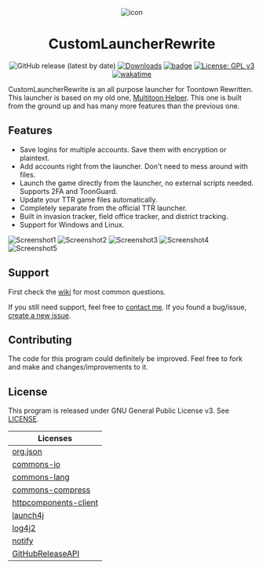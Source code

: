 <div align="center">
<img src="https://raw.githubusercontent.com/hyperdefined/CustomLauncherRewrite/master/src/main/resources/icon.png" alt="icon">
<h1>CustomLauncherRewrite</h1>

![GitHub release (latest by date)](https://img.shields.io/github/v/release/hyperdefined/CustomLauncherRewrite) [![Downloads](https://img.shields.io/github/downloads/hyperdefined/CustomLauncherRewrite/total?logo=github)](https://github.com/hyperdefined/CustomLauncherRewrite/releases) [![badge](https://img.shields.io/badge/made%20with-love-red)](https://www.gnu.org/licenses/gpl-3.0) [![License: GPL v3](https://img.shields.io/badge/License-GPLv3-blue.svg)](https://www.gnu.org/licenses/gpl-3.0) [![wakatime](https://wakatime.com/badge/user/992a7647-176a-477c-8086-e1abfba87ff4/project/c164aaf8-23ad-4bbc-9807-44eb3db04263.svg)](https://wakatime.com/badge/user/992a7647-176a-477c-8086-e1abfba87ff4/project/c164aaf8-23ad-4bbc-9807-44eb3db04263)
</div>

CustomLauncherRewrite is an all purpose launcher for Toontown Rewritten. This launcher is based on my old one, [Multitoon Helper](https://github.com/hyperdefined/multitoon-helper). This one is built from the ground up and has many more features than the previous one.

## Features
* Save logins for multiple accounts. Save them with encryption or plaintext.
* Add accounts right from the launcher. Don't need to mess around with files.
* Launch the game directly from the launcher, no external scripts needed. Supports 2FA and ToonGuard.
* Update your TTR game files automatically.
* Completely separate from the official TTR launcher.
* Built in invasion tracker, field office tracker, and district tracking.
* Support for Windows and Linux.

![Screenshot1](https://raw.githubusercontent.com/hyperdefined/CustomLauncherRewrite/master/images/image.png)
![Screenshot2](https://raw.githubusercontent.com/hyperdefined/CustomLauncherRewrite/master/images/image2.png)
![Screenshot3](https://raw.githubusercontent.com/hyperdefined/CustomLauncherRewrite/master/images/image3.png)
![Screenshot4](https://raw.githubusercontent.com/hyperdefined/CustomLauncherRewrite/master/images/image4.png)
![Screenshot5](https://raw.githubusercontent.com/hyperdefined/CustomLauncherRewrite/master/images/image5.png)

## Support
First check the [wiki](https://github.com/hyperdefined/CustomLauncherRewrite/wiki) for most common questions.

If you still need support, feel free to [contact me](https://hyper.lol). If you found a bug/issue, [create a new issue](https://github.com/hyperdefined/CustomLauncherRewrite/issues/new).

## Contributing
The code for this program could definitely be improved. Feel free to fork and make and changes/improvements to it.

## License
This program is released under GNU General Public License v3. See [LICENSE](https://github.com/hyperdefined/CustomLauncherRewrite/blob/master/LICENSE).

| Licenses |
| ----------- |
| [org.json](https://github.com/stleary/JSON-java/blob/master/LICENSE) |
| [commons-io](https://github.com/apache/commons-io/blob/master/LICENSE.txt) |
| [commons-lang](https://github.com/apache/commons-lang/blob/master/LICENSE.txt) |
| [commons-compress](https://github.com/apache/commons-compress/blob/master/LICENSE.txt) |
| [httpcomponents-client](https://github.com/apache/httpcomponents-client/blob/master/LICENSE.txt) |
| [launch4j](https://github.com/mirror/launch4j/blob/master/LICENSE.txt) |
| [log4j2](https://github.com/apache/logging-log4j2/blob/master/LICENSE.txt) |
| [notify](https://github.com/dorkbox/Notify/blob/master/LICENSE) |
| [GitHubReleaseAPI](https://github.com/hyperdefined/GitHubReleaseAPI/blob/master/LICENSE) |
